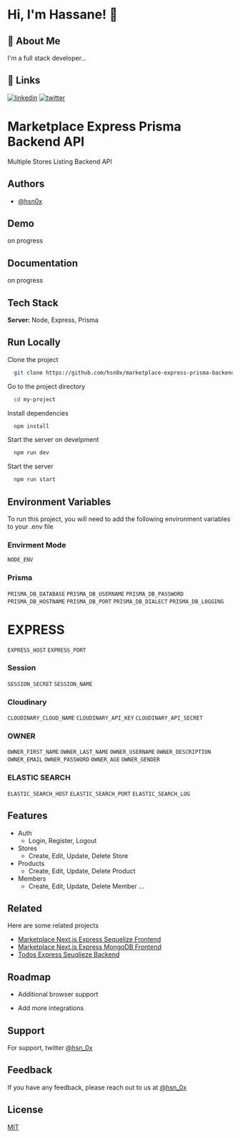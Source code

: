 # Hi, I'm Hassane! 👋

## 🚀 About Me

I'm a full stack developer...

## 🔗 Links

[![linkedin](https://img.shields.io/badge/linkedin-0A66C2?style=for-the-badge&logo=linkedin&logoColor=white)](https://www.linkedin.com/in/hsn0x)
[![twitter](https://img.shields.io/badge/twitter-1DA1F2?style=for-the-badge&logo=twitter&logoColor=white)](https://twitter.com/hsn_0x)

# Marketplace Express Prisma Backend API

Multiple Stores Listing Backend API

## Authors

-   [@hsn0x](https://www.github.com/hsn0x)

## Demo

on progress

## Documentation

on progress

## Tech Stack

**Server:** Node, Express, Prisma

## Run Locally

Clone the project

```bash
  git clone https://github.com/hsn0x/marketplace-express-prisma-backend.git
```

Go to the project directory

```bash
  cd my-project
```

Install dependencies

```bash
  npm install
```

Start the server on develpment

```bash
  npm run dev
```

Start the server

```bash
  npm run start
```

## Environment Variables

To run this project, you will need to add the following environment variables to your .env file

### Envirment Mode

`NODE_ENV`

### Prisma

`PRISMA_DB_DATABASE`
`PRISMA_DB_USERNAME`
`PRISMA_DB_PASSWORD`
`PRISMA_DB_HOSTNAME`
`PRISMA_DB_PORT`
`PRISMA_DB_DIALECT`
`PRISMA_DB_LOGGING`

# EXPRESS

`EXPRESS_HOST`
`EXPRESS_PORT`

### Session

`SESSION_SECRET`
`SESSION_NAME`

### Cloudinary

`CLOUDINARY_CLOUD_NAME`
`CLOUDINARY_API_KEY`
`CLOUDINARY_API_SECRET`

### OWNER

`OWNER_FIRST_NAME`
`OWNER_LAST_NAME`
`OWNER_USERNAME`
`OWNER_DESCRIPTION`
`OWNER_EMAIL`
`OWNER_PASSWORD`
`OWNER_AGE`
`OWNER_GENDER`

### ELASTIC SEARCH

`ELASTIC_SEARCH_HOST`
`ELASTIC_SEARCH_PORT`
`ELASTIC_SEARCH_LOG`

## Features

-   Auth
    -   Login, Register, Logout
-   Stores
    -   Create, Edit, Update, Delete Store
-   Products
    -   Create, Edit, Update, Delete Product
-   Members
    -   Create, Edit, Update, Delete Member
        ...

## Related

Here are some related projects

-   [Marketplace Next.js Express Sequelize Frontend](https://github.com/hsn0x/marketplace-next-express-sequelize-frontend)
-   [Marketplace Next.js Express MongoDB Frontend](https://github.com/hsn0x/marketplace-next-express-mongodb-frontend)
-   [Todos Express Seuqlieze Backend](https://github.com/hsn0x/marketplace-express-sequelize-backend)

## Roadmap

-   Additional browser support

-   Add more integrations

## Support

For support, twitter [@hsn_0x](https://twitter.com/hsn_0x)

## Feedback

If you have any feedback, please reach out to us at [@hsn_0x](https://twitter.com/hsn_0x)

## License

[MIT](https://choosealicense.com/licenses/mit/)
